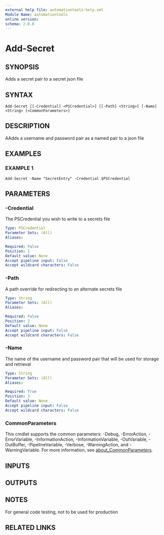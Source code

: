 ```yaml
---
external help file: automationtools-help.xml
Module Name: automationtools
online version:
schema: 2.0.0
---
```


# Add-Secret

## SYNOPSIS
Adds a secret pair to a secret json file

## SYNTAX

```
Add-Secret [[-Credential] <PSCredential>] [[-Path] <String>] [-Name] <String> [<CommonParameters>]
```

## DESCRIPTION
AAdds a username and password pair as a named pair to a json file

## EXAMPLES

### EXAMPLE 1
```
Add-Secret -Name "SecretEntry" -Credential $PSCredential
```

## PARAMETERS

### -Credential
The PSCredential you wish to write to a secrets file

```yaml
Type: PSCredential
Parameter Sets: (All)
Aliases:

Required: False
Position: 1
Default value: None
Accept pipeline input: False
Accept wildcard characters: False
```

### -Path
A path override for redirecting to an alternate secrets file

```yaml
Type: String
Parameter Sets: (All)
Aliases:

Required: False
Position: 2
Default value: None
Accept pipeline input: False
Accept wildcard characters: False
```

### -Name
The name of the username and password pair that will be used for storage and retrieval

```yaml
Type: String
Parameter Sets: (All)
Aliases:

Required: True
Position: 3
Default value: None
Accept pipeline input: False
Accept wildcard characters: False
```

### CommonParameters
This cmdlet supports the common parameters: -Debug, -ErrorAction, -ErrorVariable, -InformationAction, -InformationVariable, -OutVariable, -OutBuffer, -PipelineVariable, -Verbose, -WarningAction, and -WarningVariable. For more information, see [about_CommonParameters](http://go.microsoft.com/fwlink/?LinkID=113216).

## INPUTS

## OUTPUTS

## NOTES
For general code testing, not to be used for production

## RELATED LINKS
